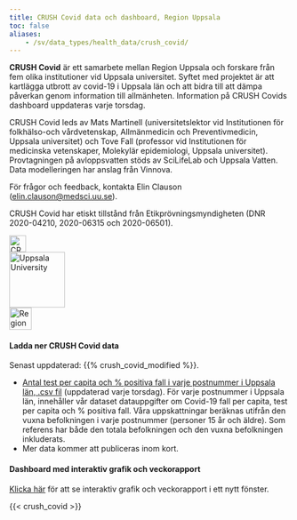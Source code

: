 ```yaml
---
title: CRUSH Covid data och dashboard, Region Uppsala
toc: false
aliases:
    - /sv/data_types/health_data/crush_covid/
---
```


<div class="containter"><div class="row mr-2 mt-2"><div class="col-lg-9"><p><b>CRUSH Covid</b> är ett samarbete mellan Region Uppsala och forskare från fem olika institutioner vid Uppsala universitet. Syftet med projektet är att kartlägga utbrott av covid-19 i Uppsala län och att bidra till att dämpa påverkan genom information till allmänheten. Information på CRUSH Covids dashboard uppdateras varje torsdag.</p>
<p>CRUSH Covid leds av Mats Martinell (universitetslektor vid Institutionen för folkhälso-och vårdvetenskap, Allmänmedicin och Preventivmedicin, Uppsala universitet) och Tove Fall (professor vid Institutionen för medicinska vetenskaper, Molekylär epidemiologi, Uppsala universitet). Provtagningen på avloppsvatten stöds av SciLifeLab och Uppsala Vatten. Data modelleringen har anslag från Vinnova.</p>
<p>För frågor och feedback, kontakta Elin Clauson (<a href="mailto:elin.clauson@medsci.uu.se">elin.clauson@medsci.uu.se</a>).</p><p>CRUSH Covid har etiskt tillstånd från Etikprövningsmyndigheten (DNR 2020-04210, 2020-06315 och 2020-06501).</p>
</div><div class="col-lg-3"><div class="row justify-content-center mb-3"><img src="/img/logos/crush_covid_logo.png" alt="CRUSH Covid" height="30"></div><div class="row justify-content-center mb-3"><img src="/img/logos/uu_logo.png" alt="Uppsala University" height="100"></div>
<div class="row justify-content-center mb-3"><img src="/img/logos/regionuppsala_logo.png" alt="Region Uppsala" height="40"></div></div></div></div>

#### Ladda ner CRUSH Covid data

<div class="alert alert-info">Senast uppdaterad: {{% crush_covid_modified %}}.</div>

* [Antal test per capita och % positiva fall i varje postnummer i Uppsala län, .csv fil](https://blobserver.dckube.scilifelab.se/blob/CRUSH_Covid_data.csv) (uppdaterad varje torsdag).
    För varje postnummer i Uppsala län, innehåller vår dataset datauppgifter om Covid-19 fall per capita, test per capita och % positiva fall. Våra uppskattningar beräknas utifrån den vuxna befolkningen i varje postnummer (personer 15 år och äldre). Som referens har både den totala befolkningen och den vuxna befolkningen inkluderats.
* Mer data kommer att publiceras inom kort.

#### Dashboard med interaktiv grafik och veckorapport

<a target="_blank" href="https://crush-covid.shinyapps.io/crush_covid/">Klicka här</a> för att se interaktiv grafik och veckorapport i ett nytt fönster.

{{< crush_covid >}}
